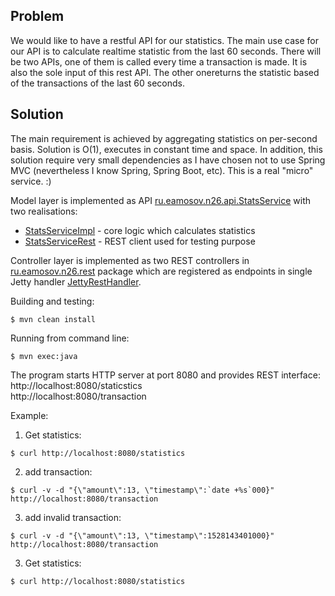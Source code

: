 Problem
-
We would like to have a restful API for our statistics. The main use case for our API is to calculate realtime statistic from the last 60 seconds. There will be two APIs, one of them is called every time a transaction is made. It is also the sole input of this rest API. The other onereturns the statistic based of the transactions of the last 60 seconds.

Solution
-
The main requirement is achieved by aggregating statistics on per-second basis. Solution is O(1), executes in constant time and space.
In addition, this solution require very small dependencies as I have chosen not to use Spring MVC (nevertheless I know Spring, Spring Boot, etc). This is a real "micro" service. :)
    
Model layer is implemented as API [ru.eamosov.n26.api.StatsService](https://eamosov.github.io/n26/) with two realisations:
   - [StatsServiceImpl](src/main/java/ru/eamosov/n26/impl/StatsServiceImpl.java) - core logic which calculates statistics
   - [StatsServiceRest](src/main/java/ru/eamosov/n26/impl/StatsServiceRest.java) - REST client used for testing purpose 

Controller layer is implemented as two REST controllers in [ru.eamosov.n26.rest](src/main/java/ru/eamosov/n26/rest) package which are registered as endpoints in single Jetty handler [JettyRestHandler](src/main/java/ru/eamosov/n26/jetty/JettyRestHandler.java).

Building and testing:   
```
$ mvn clean install
```

Running from command line:  
```
$ mvn exec:java  
```

The program starts HTTP server at port 8080 and provides REST interface:  
http://localhost:8080/staticstics  
http://localhost:8080/transaction  

Example:  
1) Get statistics:  
```
$ curl http://localhost:8080/statistics  
```
  
2) add transaction:  
```
$ curl -v -d "{\"amount\":13, \"timestamp\":`date +%s`000}" http://localhost:8080/transaction  
```  

3) add invalid transaction:  
```
$ curl -v -d "{\"amount\":13, \"timestamp\":1528143401000}" http://localhost:8080/transaction  
```  

3) Get statistics:  
```
$ curl http://localhost:8080/statistics  
```



